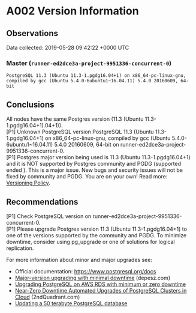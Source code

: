 # A002 Version Information #

## Observations ##
Data collected: 2019-05-28 09:42:22 +0000 UTC  



### Master (`runner-ed2dce3a-project-9951336-concurrent-0`) ###

```
PostgreSQL 11.3 (Ubuntu 11.3-1.pgdg16.04+1) on x86_64-pc-linux-gnu, compiled by gcc (Ubuntu 5.4.0-6ubuntu1~16.04.11) 5.4.0 20160609, 64-bit
```






## Conclusions ##
All nodes have the same Postgres version (11.3 (Ubuntu 11.3-1.pgdg16.04+1).04+1)).  
[P1] Unknown PostgreSQL version PostgreSQL 11.3 (Ubuntu 11.3-1.pgdg16.04+1) on x86_64-pc-linux-gnu, compiled by gcc (Ubuntu 5.4.0-6ubuntu1~16.04.11) 5.4.0 20160609, 64-bit on runner-ed2dce3a-project-9951336-concurrent-0.  
[P1] Postgres major version being used is 11.3 (Ubuntu 11.3-1.pgdg16.04+1) and it is NOT supported by Postgres community and PGDG (supported ended ). This is a major issue. New bugs and security issues will not be fixed by community and PGDG. You are on your own! Read more: [Versioning Policy](https://www.postgresql.org/support/versioning/).  



## Recommendations ##
[P1] Check PostgreSQL version on runner-ed2dce3a-project-9951336-concurrent-0.  
[P1] Please upgrade Postgres version 11.3 (Ubuntu 11.3-1.pgdg16.04+1) to one of the versions supported by the community and PGDG. To minimize downtime, consider using pg_upgrade or one of solutions for logical replication.  
  
For more information about minor and major upgrades see:  
 - Official documentation: https://www.postgresql.org/docs  
 - [Major-version upgrading with minimal downtime](https://www.depesz.com/2016/11/08/major-version-upgrading-with-minimal-downtime/) (depesz.com)  
 - [Upgrading PostgreSQL on AWS RDS with minimum or zero downtime](https://medium.com/preply-engineering/postgres-multimaster-34f2446d5e14)  
 - [Near-Zero Downtime Automated Upgrades of PostgreSQL Clusters in Cloud](https://www.2ndquadrant.com/en/blog/near-zero-downtime-automated-upgrades-postgresql-clusters-cloud/) (2ndQuadrant.com)  
 - [Updating a 50 terabyte PostgreSQL database](https://medium.com/adyen/updating-a-50-terabyte-postgresql-database-f64384b799e7)  
  




